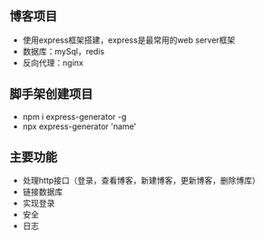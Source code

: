 ## 博客项目

- 使用express框架搭建，express是最常用的web server框架
- 数据库：mySql，redis
- 反向代理：nginx

## 脚手架创建项目

- npm i express-generator -g
- npx express-generator 'name'

## 主要功能

- 处理http接口（登录，查看博客，新建博客，更新博客，删除博库）
- 链接数据库
- 实现登录
- 安全
- 日志

